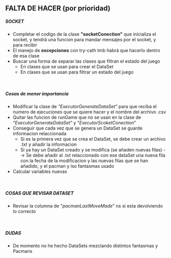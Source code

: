 ## FALTA DE HACER (por prioridad)


##### SOCKET
- Completar el codigo de la clase **"socketConection"** que inicializa el socket, y tendrá una funcion para mandar mensajes por el socket, y para recibir
- El manejo de **excepciones** con try-cath tmb habrá que hacerlo dentro de esa clase
- Buscar una forma de separar las clases que filtran el estado del juego
 	- En clases que se usan para crear el DataSet
	- En clases que se usan para filtrar un estado del juego



<br>

##### Cosas de menor importancia

- Modificar la clase de *"ExecutorGenerateDataSet"* para que reciba el numero de ejecuciones que se quiere hacer y el nombre del archivo .csv
- Quitar las funcion de runGame que no se usan en la clase de *"ExecutorGenerateDataSet"* y "*ExecutorScoketConection*"
- Conseguir que cada vez que se genera un DataSet se guarde informacion relaccionada
	- Si es la primera vez que se crea el DataSet, se debe crear un archivo .txt y añadir la informacion 
	- Si ya hay un DataSet creado y se modifica (se añaden nuevas filas) --> Se debe añadir al .txt relaccionado con ese dataSet una nueva fila con la fecha de la modificacion y las nuevas filas que se han añadido, y el pacman y lso fantasmas usado
- Calcular variables nuevas




<br>

##### COSAS QUE REVISAR DATASET

- Revisar la columna de "*pacmanLastMoveMade*" ns si esta devolviendo lo correcto



<br>

##### DUDAS
- De momento no he hecho DataSets mezclando distintos fantasmas y Pacmans